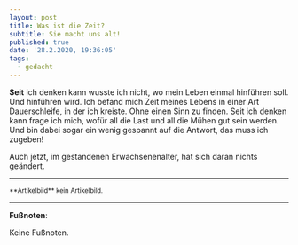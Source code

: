 ```yaml
---
layout: post
title: Was ist die Zeit?
subtitle: Sie macht uns alt!
published: true
date: '28.2.2020, 19:36:05'
tags:
  - gedacht
---
```

**Seit** ich denken kann wusste ich nicht, wo mein Leben einmal hinführen soll. Und hinführen wird. Ich befand mich Zeit meines Lebens in einer Art Dauerschleife, in der ich kreiste. Ohne einen Sinn zu finden. Seit ich denken kann frage ich mich, wofür all die Last und all die Mühen gut sein werden. Und bin dabei sogar ein wenig gespannt auf die Antwort, das muss ich zugeben!

Auch jetzt, im gestandenen Erwachsenenalter, hat sich daran nichts geändert.

---

<small>
**Artikelbild** kein Artikelbild.
</small>

---

**Fußnoten**:

Keine Fußnoten.
